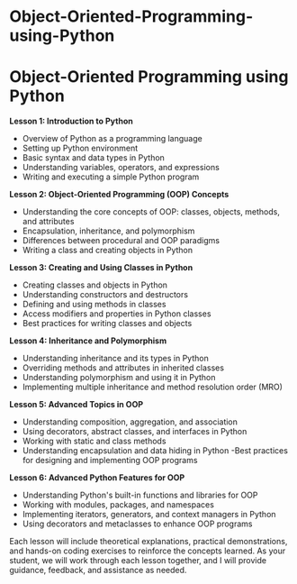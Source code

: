# Object-Oriented-Programming-using-Python

# Object-Oriented Programming using Python

**Lesson 1: Introduction to Python**

- Overview of Python as a programming language
- Setting up Python environment
- Basic syntax and data types in Python
- Understanding variables, operators, and expressions
- Writing and executing a simple Python program

**Lesson 2: Object-Oriented Programming (OOP) Concepts**

- Understanding the core concepts of OOP: classes, objects, methods, and attributes
- Encapsulation, inheritance, and polymorphism
- Differences between procedural and OOP paradigms
- Writing a class and creating objects in Python

**Lesson 3: Creating and Using Classes in Python**

- Creating classes and objects in Python
- Understanding constructors and destructors
- Defining and using methods in classes
- Access modifiers and properties in Python classes
- Best practices for writing classes and objects

**Lesson 4: Inheritance and Polymorphism**
- Understanding inheritance and its types in Python
- Overriding methods and attributes in inherited classes
- Understanding polymorphism and using it in Python
- Implementing multiple inheritance and method resolution order (MRO)

**Lesson 5: Advanced Topics in OOP**

- Understanding composition, aggregation, and association
- Using decorators, abstract classes, and interfaces in Python
- Working with static and class methods
- Understanding encapsulation and data hiding in Python
-Best practices for designing and implementing OOP programs

**Lesson 6: Advanced Python Features for OOP**

- Understanding Python's built-in functions and libraries for OOP
- Working with modules, packages, and namespaces
- Implementing iterators, generators, and context managers in Python
- Using decorators and metaclasses to enhance OOP programs

Each lesson will include theoretical explanations, practical demonstrations, and hands-on coding exercises to reinforce the concepts learned. As your student, we will work through each lesson together, and I will provide guidance, feedback, and assistance as needed.

